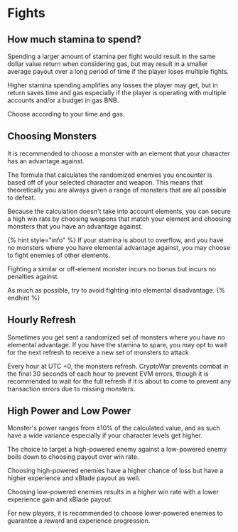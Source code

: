 # Fights

## How much stamina to spend?

Spending a larger amount of stamina per fight would result in the same dollar value return when considering gas, but may result in a smaller average payout over a long period of time if the player loses multiple fights.

Higher stamina spending amplifies any losses the player may get, but in return saves time and gas especially if the player is operating with multiple accounts and/or a budget in gas BNB.

Choose according to your time and gas.

## Choosing Monsters

It is recommended to choose a monster with an element that your character has an advantage against.

The formula that calculates the randomized enemies you encounter is based off of your selected character and weapon. This means that theoretically you are always given a range of monsters that are all possible to defeat.

Because the calculation doesn't take into account elements, you can secure a high win rate by choosing weapons that match your element and choosing monsters that you have an advantage against.

{% hint style="info" %}
If your stamina is about to overflow, and you have no monsters where you have elemental advantage against, you may choose to fight enemies of other elements.

Fighting a similar or off-element monster incurs no bonus but incurs no penalties against.

As much as possible, try to avoid fighting into elemental disadvantage.
{% endhint %}

## Hourly Refresh

Sometimes you get sent a randomized set of monsters where you have no elemental advantage. If you have the stamina to spare, you may opt to wait for the next refresh to receive a new set of monsters to attack

Every hour at UTC +0, the monsters refresh. CryptoWar prevents combat in the final 30 seconds of each hour to prevent EVM errors, though it is recommended to wait for the full refresh if it is about to come to prevent any transaction errors due to missing monsters.

## High Power and Low Power

Monster's power ranges from ±10% of the calculated value, and as such have a wide variance especially if your character levels get higher.

The choice to target a high-powered enemy against a low-powered enemy boils down to choosing payout over win rate.

Choosing high-powered enemies have a higher chance of loss but have a higher experience and xBlade payout as well.

Choosing low-powered enemies results in a higher win rate with a lower experience gain and xBlade payout.

For new players, it is recommended to choose lower-powered enemies to guarantee a reward and experience progression.

